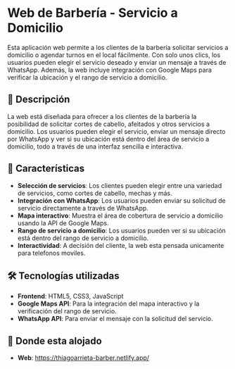 # Web de Barbería - Servicio a Domicilio

Esta aplicación web permite a los clientes de la barbería solicitar servicios a domicilio o agendar turnos en el local fácilmente. Con solo unos clics, los usuarios pueden elegir el servicio deseado y enviar un mensaje a través de WhatsApp. Además, la web incluye integración con Google Maps para verificar la ubicación y el rango de servicio a domicilio.

## 📖 Descripción

La web está diseñada para ofrecer a los clientes de la barbería la posibilidad de solicitar cortes de cabello, afeitados y otros servicios a domicilio. Los usuarios pueden elegir el servicio, enviar un mensaje directo por WhatsApp y ver si su ubicación está dentro del área de servicio a domicilio, todo a través de una interfaz sencilla e interactiva.

## 🚀 Características

- **Selección de servicios**: Los clientes pueden elegir entre una variedad de servicios, como cortes de cabello, mechas y más.
- **Integración con WhatsApp**: Los usuarios pueden enviar su solicitud de servicio directamente a través de WhatsApp.
- **Mapa interactivo**: Muestra el área de cobertura de servicio a domicilio usando la API de Google Maps.
- **Rango de servicio a domicilio**: Los usuarios pueden ver si su ubicación está dentro del rango de servicio a domicilio.
- **Interactividad**: A decisión del cliente, la web esta pensada unicamente para telefonos moviles.

## 🛠️ Tecnologías utilizadas

- **Frontend**: HTML5, CSS3, JavaScript
- **Google Maps API**: Para la integración del mapa interactivo y la verificación del rango de servicio.
- **WhatsApp API**: Para enviar el mensaje con la solicitud del servicio.

## 🎯 Donde esta alojado

- **Web**: https://thiagoarrieta-barber.netlify.app/
